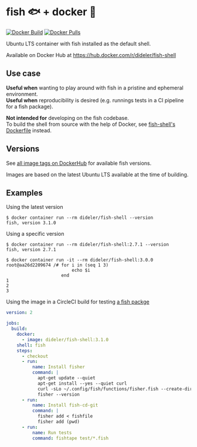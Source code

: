 # fish 🐟 + docker 🐳

[![Docker Build](https://img.shields.io/docker/automated/dideler/fish-shell.svg)](https://hub.docker.com/r/dideler/fish-shell)
[![Docker Pulls](https://img.shields.io/docker/pulls/dideler/fish-shell.svg)](https://hub.docker.com/r/dideler/fish-shell)

Ubuntu LTS container with fish installed as the default shell.

Available on Docker Hub at https://hub.docker.com/r/dideler/fish-shell

## Use case

**Useful when** wanting to play around with fish in a pristine and ephemeral environment.  
**Useful when** reproducibility is desired (e.g. runnings tests in a CI pipeline for a fish package).

**Not intended for** developing on the fish codebase.  
To build the shell from source with the help of Docker, see [fish-shell's Dockerfile](https://github.com/fish-shell/fish-shell/blob/master/Dockerfile) instead.

## Versions

See [all image tags on DockerHub][image-tags] for available fish versions.

Images are based on the latest Ubuntu LTS available at the time of building.

[image-tags]: https://hub.docker.com/r/dideler/fish-shell/tags?page=1&ordering=name

## Examples

Using the latest version
```shell
$ docker container run --rm dideler/fish-shell --version
fish, version 3.1.0
```

Using a specific version
```shell
$ docker container run --rm dideler/fish-shell:2.7.1 --version
fish, version 2.7.1
```

```shell
$ docker container run -it --rm dideler/fish-shell:3.0.0
root@aa26d2209674 /# for i in (seq 1 3)
                         echo $i
                     end
1
2
3
```

Using the image in a CircleCI build for testing [a fish packge](https://github.com/dideler/fish-cd-git/blob/master/.circleci/config.yml)
```yaml
version: 2

jobs:
  build:
    docker:
      - image: dideler/fish-shell:3.1.0
    shell: fish
    steps:
      - checkout
      - run:
          name: Install fisher
          command: |
            apt-get update --quiet
            apt-get install --yes --quiet curl
            curl -sLo ~/.config/fish/functions/fisher.fish --create-dirs git.io/fisher
            fisher --version
      - run:
          name: Install fish-cd-git
          command: |
            fisher add < fishfile
            fisher add (pwd)
      - run:
          name: Run tests
          command: fishtape test/*.fish
```
